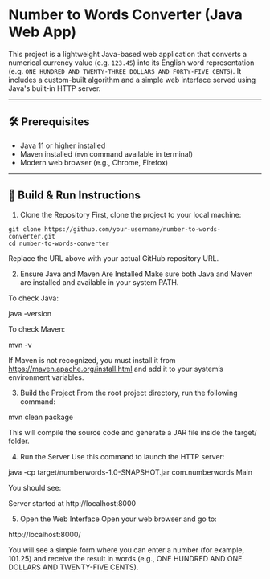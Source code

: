 # Number to Words Converter (Java Web App)

This project is a lightweight Java-based web application that converts a numerical currency value (e.g. `123.45`) into its English word representation (e.g. `ONE HUNDRED AND TWENTY-THREE DOLLARS AND FORTY-FIVE CENTS`). It includes a custom-built algorithm and a simple web interface served using Java's built-in HTTP server.

---

## 🛠 Prerequisites

- Java 11 or higher installed
- Maven installed (`mvn` command available in terminal)
- Modern web browser (e.g., Chrome, Firefox)

---

## 🚀 Build & Run Instructions

1. Clone the Repository
First, clone the project to your local machine:

```
git clone https://github.com/your-username/number-to-words-converter.git
cd number-to-words-converter
```

Replace the URL above with your actual GitHub repository URL.

2. Ensure Java and Maven Are Installed
Make sure both Java and Maven are installed and available in your system PATH.

To check Java:

java -version

To check Maven:

mvn -v

If Maven is not recognized, you must install it from https://maven.apache.org/install.html and add it to your system’s environment variables.

3. Build the Project
From the root project directory, run the following command:

mvn clean package

This will compile the source code and generate a JAR file inside the target/ folder.

4. Run the Server
Use this command to launch the HTTP server:

java -cp target/numberwords-1.0-SNAPSHOT.jar com.numberwords.Main

You should see:

Server started at http://localhost:8000

5. Open the Web Interface
Open your web browser and go to:

http://localhost:8000/

You will see a simple form where you can enter a number (for example, 101.25) and receive the result in words (e.g., ONE HUNDRED AND ONE DOLLARS AND TWENTY-FIVE CENTS).

